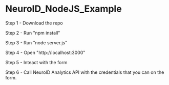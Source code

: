 # NeuroID_NodeJS_Example

Step 1 - Download the repo 

Step 2 - Run "npm install"

Step 3 - Run "node server.js"

Step 4 - Open "http://localhost:3000"

Step 5 - Inteact with the form 

Step 6 - Call NeuroID Analytics API with the credentials that you can on the form. 


